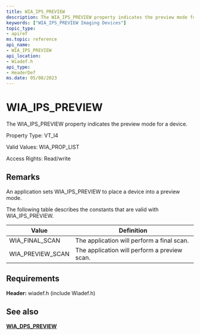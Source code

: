 ```yaml
---
title: WIA_IPS_PREVIEW
description: The WIA_IPS_PREVIEW property indicates the preview mode for a device.
keywords: ["WIA_IPS_PREVIEW Imaging Devices"]
topic_type:
- apiref
ms.topic: reference
api_name:
- WIA_IPS_PREVIEW
api_location:
- Wiadef.h
api_type:
- HeaderDef
ms.date: 05/08/2023
---
```


# WIA_IPS_PREVIEW

The WIA_IPS_PREVIEW property indicates the preview mode for a device.

Property Type: VT_I4

Valid Values: WIA_PROP_LIST

Access Rights: Read/write

## Remarks

An application sets WIA_IPS_PREVIEW to place a device into a preview mode.

The following table describes the constants that are valid with WIA_IPS_PREVIEW.

| Value | Definition |
|--|--|
| WIA_FINAL_SCAN | The application will perform a final scan. |
| WIA_PREVIEW_SCAN | The application will perform a preview scan. |

## Requirements

**Header:** wiadef.h (include Wiadef.h)

## See also

[**WIA_DPS_PREVIEW**](wia-dps-preview.md)
